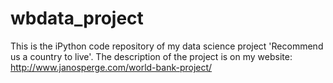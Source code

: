 # wbdata_project
This is the iPython code repository of my data science project 'Recommend us a country to live'. 
The description of the project is on my website: http://www.janosperge.com/world-bank-project/
